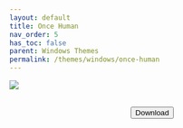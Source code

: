 ```yaml
---
layout: default
title: Once Human
nav_order: 5
has_toc: false
parent: Windows Themes
permalink: /themes/windows/once-human
---
```


<div class="card">
  <div class="container">
    <img src="https://images-wixmp-ed30a86b8c4ca887773594c2.wixmp.com/i/836bd001-fc1e-41ac-8fce-917bee5d1f0e/dit1g1y-0db965a4-be41-4867-a26f-81a0aebab047.png/v1/fill/w_960,h_640/once_human_theme_for_windows_by_og_nimbi_dit1g1y-fullview.png" class="squared-corners">
  </div>
</div>
<br />
<div class="card">
  <div class="container">
    <p class="text-delta" style="text-align:center"><a href="https://www.deviantart.com/og-nimbi/art/Once-Human-Theme-for-Windows-1137167494" target="_blank">
      <button type="button" name="button" class="btn">Download</button></a></p>
  <div>
</div>
